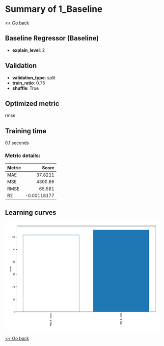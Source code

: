 # Summary of 1_Baseline

[<< Go back](../README.md)


## Baseline Regressor (Baseline)
- **explain_level**: 2

## Validation
 - **validation_type**: split
 - **train_ratio**: 0.75
 - **shuffle**: True

## Optimized metric
rmse

## Training time

0.1 seconds

### Metric details:
| Metric   |         Score |
|:---------|--------------:|
| MAE      |   37.8211     |
| MSE      | 4300.86       |
| RMSE     |   65.581      |
| R2       |   -0.00118177 |



## Learning curves
![Learning curves](learning_curves.png)

[<< Go back](../README.md)
